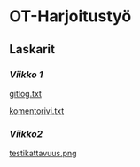 # **OT-Harjoitustyö**
## Laskarit
### *Viikko 1*

[gitlog.txt](https://github.com/ainokuos/ot-harjoitustyo/blob/master/laskarit/gitlog.txt)

[komentorivi.txt](https://github.com/ainokuos/ot-harjoitustyo/blob/master/laskarit/komentorivi.txt)

### *Viikko2*

[testikattavuus.png](https://github.com/ainokuos/ot-harjoitusty/blob/master/laskarit/viikko2/testikattavuus.png)





